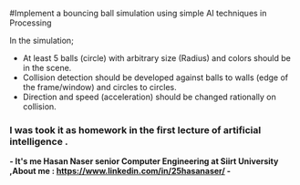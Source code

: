  
#Implement a bouncing ball simulation using simple AI techniques in Processing 

 
In the simulation;

 - At least 5 balls (circle) with arbitrary size (Radius) and colors should be in the scene.
 - Collision detection should be developed against balls to walls (edge of the frame/window) and circles to circles. 
 - Direction and speed (acceleration) should be changed rationally on collision.
 
 
<h3> I was took it as homework in the first lecture of artificial intelligence . </h3>
 
 **- It's me Hasan Naser senior Computer Engineering at Siirt University 
 ,About me : https://www.linkedin.com/in/25hasanaser/  -**
